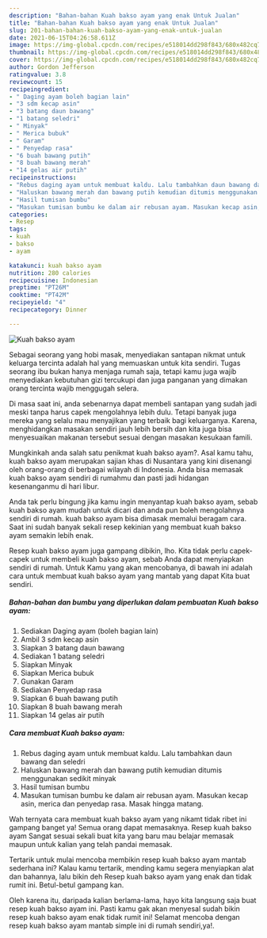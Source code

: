 ```yaml
---
description: "Bahan-bahan Kuah bakso ayam yang enak Untuk Jualan"
title: "Bahan-bahan Kuah bakso ayam yang enak Untuk Jualan"
slug: 201-bahan-bahan-kuah-bakso-ayam-yang-enak-untuk-jualan
date: 2021-06-15T04:26:58.611Z
image: https://img-global.cpcdn.com/recipes/e518014dd298f843/680x482cq70/kuah-bakso-ayam-foto-resep-utama.jpg
thumbnail: https://img-global.cpcdn.com/recipes/e518014dd298f843/680x482cq70/kuah-bakso-ayam-foto-resep-utama.jpg
cover: https://img-global.cpcdn.com/recipes/e518014dd298f843/680x482cq70/kuah-bakso-ayam-foto-resep-utama.jpg
author: Gordon Jefferson
ratingvalue: 3.8
reviewcount: 15
recipeingredient:
- " Daging ayam boleh bagian lain"
- "3 sdm kecap asin"
- "3 batang daun bawang"
- "1 batang seledri"
- " Minyak"
- " Merica bubuk"
- " Garam"
- " Penyedap rasa"
- "6 buah bawang putih"
- "8 buah bawang merah"
- "14 gelas air putih"
recipeinstructions:
- "Rebus daging ayam untuk membuat kaldu. Lalu tambahkan daun bawang dan seledri"
- "Haluskan bawang merah dan bawang putih kemudian ditumis menggunakan sedikit minyak"
- "Hasil tumisan bumbu"
- "Masukan tumisan bumbu ke dalam air rebusan ayam. Masukan kecap asin, merica dan penyedap rasa. Masak hingga matang."
categories:
- Resep
tags:
- kuah
- bakso
- ayam

katakunci: kuah bakso ayam 
nutrition: 280 calories
recipecuisine: Indonesian
preptime: "PT26M"
cooktime: "PT42M"
recipeyield: "4"
recipecategory: Dinner

---
```



![Kuah bakso ayam](https://img-global.cpcdn.com/recipes/e518014dd298f843/680x482cq70/kuah-bakso-ayam-foto-resep-utama.jpg)

Sebagai seorang yang hobi masak, menyediakan santapan nikmat untuk keluarga tercinta adalah hal yang memuaskan untuk kita sendiri. Tugas seorang ibu bukan hanya menjaga rumah saja, tetapi kamu juga wajib menyediakan kebutuhan gizi tercukupi dan juga panganan yang dimakan orang tercinta wajib menggugah selera.

Di masa  saat ini, anda sebenarnya dapat membeli santapan yang sudah jadi meski tanpa harus capek mengolahnya lebih dulu. Tetapi banyak juga mereka yang selalu mau menyajikan yang terbaik bagi keluarganya. Karena, menghidangkan masakan sendiri jauh lebih bersih dan kita juga bisa menyesuaikan makanan tersebut sesuai dengan masakan kesukaan famili. 



Mungkinkah anda salah satu penikmat kuah bakso ayam?. Asal kamu tahu, kuah bakso ayam merupakan sajian khas di Nusantara yang kini disenangi oleh orang-orang di berbagai wilayah di Indonesia. Anda bisa memasak kuah bakso ayam sendiri di rumahmu dan pasti jadi hidangan kesenanganmu di hari libur.

Anda tak perlu bingung jika kamu ingin menyantap kuah bakso ayam, sebab kuah bakso ayam mudah untuk dicari dan anda pun boleh mengolahnya sendiri di rumah. kuah bakso ayam bisa dimasak memalui beragam cara. Saat ini sudah banyak sekali resep kekinian yang membuat kuah bakso ayam semakin lebih enak.

Resep kuah bakso ayam juga gampang dibikin, lho. Kita tidak perlu capek-capek untuk membeli kuah bakso ayam, sebab Anda dapat menyiapkan sendiri di rumah. Untuk Kamu yang akan mencobanya, di bawah ini adalah cara untuk membuat kuah bakso ayam yang mantab yang dapat Kita buat sendiri.

<!--inarticleads1-->

##### Bahan-bahan dan bumbu yang diperlukan dalam pembuatan Kuah bakso ayam:

1. Sediakan  Daging ayam (boleh bagian lain)
1. Ambil 3 sdm kecap asin
1. Siapkan 3 batang daun bawang
1. Sediakan 1 batang seledri
1. Siapkan  Minyak
1. Siapkan  Merica bubuk
1. Gunakan  Garam
1. Sediakan  Penyedap rasa
1. Siapkan 6 buah bawang putih
1. Siapkan 8 buah bawang merah
1. Siapkan 14 gelas air putih




<!--inarticleads2-->

##### Cara membuat Kuah bakso ayam:

1. Rebus daging ayam untuk membuat kaldu. Lalu tambahkan daun bawang dan seledri
1. Haluskan bawang merah dan bawang putih kemudian ditumis menggunakan sedikit minyak
1. Hasil tumisan bumbu
1. Masukan tumisan bumbu ke dalam air rebusan ayam. Masukan kecap asin, merica dan penyedap rasa. Masak hingga matang.




Wah ternyata cara membuat kuah bakso ayam yang nikamt tidak ribet ini gampang banget ya! Semua orang dapat memasaknya. Resep kuah bakso ayam Sangat sesuai sekali buat kita yang baru mau belajar memasak maupun untuk kalian yang telah pandai memasak.

Tertarik untuk mulai mencoba membikin resep kuah bakso ayam mantab sederhana ini? Kalau kamu tertarik, mending kamu segera menyiapkan alat dan bahannya, lalu bikin deh Resep kuah bakso ayam yang enak dan tidak rumit ini. Betul-betul gampang kan. 

Oleh karena itu, daripada kalian berlama-lama, hayo kita langsung saja buat resep kuah bakso ayam ini. Pasti kamu gak akan menyesal sudah bikin resep kuah bakso ayam enak tidak rumit ini! Selamat mencoba dengan resep kuah bakso ayam mantab simple ini di rumah sendiri,ya!.

